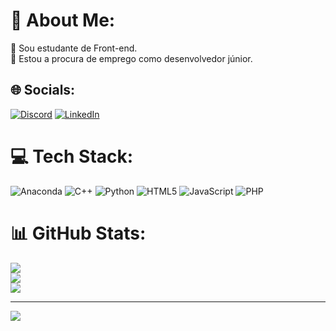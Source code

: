 # 💫 About Me:
🔭 Sou estudante de Front-end.<br>👯 Estou a procura de emprego como desenvolvedor júnior.


## 🌐 Socials:
[![Discord](https://img.shields.io/badge/Discord-%237289DA.svg?logo=discord&logoColor=white)](https://discord.gg/JustinoMelo#7227) [![LinkedIn](https://img.shields.io/badge/LinkedIn-%230077B5.svg?logo=linkedin&logoColor=white)](https://www.linkedin.com/in/justino-melo-7714031b1) 

# 💻 Tech Stack:
![Anaconda](https://img.shields.io/badge/Anaconda-%2344A833.svg?style=for-the-badge&logo=anaconda&logoColor=white) ![C++](https://img.shields.io/badge/c++-%2300599C.svg?style=for-the-badge&logo=c%2B%2B&logoColor=white) ![Python](https://img.shields.io/badge/python-3670A0?style=for-the-badge&logo=python&logoColor=ffdd54) ![HTML5](https://img.shields.io/badge/html5-%23E34F26.svg?style=for-the-badge&logo=html5&logoColor=white) ![JavaScript](https://img.shields.io/badge/javascript-%23323330.svg?style=for-the-badge&logo=javascript&logoColor=%23F7DF1E) ![PHP](https://img.shields.io/badge/php-%23777BB4.svg?style=for-the-badge&logo=php&logoColor=white)
# 📊 GitHub Stats:
![](https://github-readme-stats.vercel.app/api?username=JustinoMelo&theme=react&hide_border=false&include_all_commits=false&count_private=false)<br/>
![](https://github-readme-streak-stats.herokuapp.com/?user=JustinoMelo&theme=react&hide_border=false)<br/>
![](https://github-readme-stats.vercel.app/api/top-langs/?username=JustinoMelo&theme=react&hide_border=false&include_all_commits=false&count_private=false&layout=compact)

---
[![](https://visitcount.itsvg.in/api?id=JustinoMelo&icon=0&color=0)](https://visitcount.itsvg.in)

<!-- Proudly created with GPRM ( https://gprm.itsvg.in ) -->

